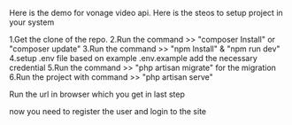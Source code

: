 Here is the demo for vonage video api.
Here is the steos to setup project in your system

1.Get the clone of the repo.
2.Run the command >> "composer Install" or "composer update"
3.Run the command >> "npm Install" & "npm run dev"
4.setup .env file based on example .env.example add the necessary credential
5.Run the command >> "php artisan migrate" for the migration
6.Run the project with command >> "php artisan serve"

Run the url in browser which you get in last step

now you need to register the user and login to the site
